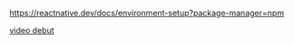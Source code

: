 https://reactnative.dev/docs/environment-setup?package-manager=npm

[video debut](https://www.youtube.com/watch?v=YysKbNk1tj0)